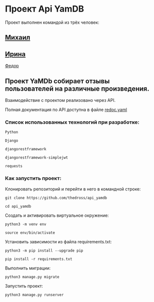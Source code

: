 # Проект Api YamDB

Проект выполнен командой из трёх человек:

## [Михаил](https://github.com/khekhnev)

## [Ирина](https://github.com/alicezweig)

[Федор](https://github.com/thedross)


## Проект **YaMDb** собирает отзывы пользователей на различные произведения.

Взаимодействие с проектом реализовано через API.

Полная документация по API доступна в файле [redoc.yaml](api_yamdb/static/redoc.yaml)

### Список использованных технологий при разработке: 


`Python` 

`Django`

`djangorestframework`

`djangorestframework-simplejwt` 

`requests`


### Как запустить проект:

Клонировать репозиторий и перейти в него в командной строке:

```
git clone https://github.com/thedross/api_yamdb
```

```
cd api_yamdb
```

Cоздать и активировать виртуальное окружение:

```
python3 -m venv env
```

```
source env/bin/activate
```

Установить зависимости из файла requirements.txt:

```
python3 -m pip install --upgrade pip
```

```
pip install -r requirements.txt
```

Выполнить миграции:

```
python3 manage.py migrate
```

Запустить проект:

```
python3 manage.py runserver
```
